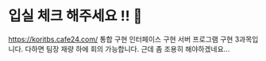 # 입실 체크 해주세요 !! 🎇

https://koritbs.cafe24.com/
통합 구현
인터페이스 구현
서버 프로그램 구현 
3과목입니다.
다하면 팀장 재량 하에 회의 가능합니다.
근데 좀 조용히 해야하겠네요...